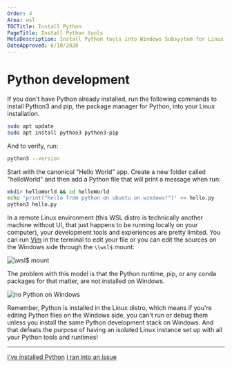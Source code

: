 ```yaml
---
Order: 4
Area: wsl
TOCTitle: Install Python
PageTitle: Install Python tools
MetaDescription: Install Python tools into Windows Subsystem for Linux
DateApproved: 6/10/2020
---
```

# Python development

If you don't have Python already installed, run the following commands to install Python3 and pip, the package manager for Python, into your Linux installation.

```bash
sudo apt update
sudo apt install python3 python3-pip
```

And to verify, run:

```bash
python3 --version
```

Start with the canonical "Hello World" app. Create a new folder called "helloWorld" and then add a Python file that will print a message when run:

```bash
mkdir helloWorld && cd helloWorld
echo 'print("hello from python on ubuntu on windows!")' >> hello.py
python3 hello.py
```

In a remote Linux environment (this WSL distro is technically another machine without UI, that just happens to be running locally on your computer), your development tools and experiences are pretty limited.  You can run [Vim](https://stackoverflow.blog/2017/05/23/stack-overflow-helping-one-million-developers-exit-vim/) in the terminal to edit your file or you can edit the sources on the Windows side through the `\\wsl$` mount:

![\\wsl$ mount](images/wsl/wsl$-mount.png)

The problem with this model is that the Python runtime, pip, or any conda packages for that matter, are not installed on Windows.

![no Python on Windows](images/wsl/no-python-on-windows.png)

Remember, Python is installed in the Linux distro, which means if you're editing Python files on the Windows side, you can't run or debug them unless you install the same Python development stack on Windows. And that defeats the purpose of having an isolated Linux instance set up with all your Python tools and runtimes!

----

<a class="tutorial-next-btn" href="/remote-tutorials/wsl/run-in-wsl">I've installed Python</a> <a class="tutorial-feedback-btn" onclick="reportIssue('remote-tutorials-wsl', 'install-python')" href="javascript:void(0)">I ran into an issue</a>
